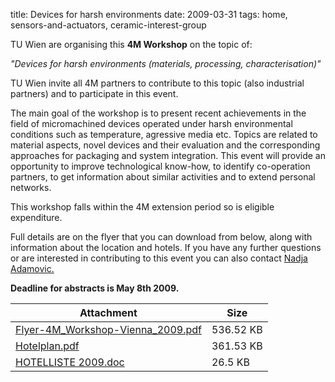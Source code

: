 title: Devices for harsh environments
date: 2009-03-31 
tags: home, sensors-and-actuators, ceramic-interest-group


TU Wien are organising this **4M Workshop** on the topic of:  
  
  *"Devices for harsh environments (materials, processing, characterisation)"*
<!--break-->
TU Wien invite all 4M partners to contribute to this topic (also industrial partners) and to participate in this event.

The main goal of the workshop is to present recent achievements in the field of micromachined devices operated under harsh environmental conditions such as temperature, agressive media etc. Topics are related to material aspects, novel devices and their evaluation and the corresponding approaches for packaging and system integration. This event will provide an opportunity to improve technological know-how, to identify co-operation partners, to get information about similar activities and to extend personal networks.  

This workshop falls within the 4M extension period so is eligible expenditure.  

Full details are on the flyer that you can download from below, along with information about the location and hotels. If you have any further questions or are interested in contributing to this event you can also contact [Nadja Adamovic.](nadja.adamovic@tuwien.ac.at) 

**Deadline for abstracts is May 8th 2009.**

| Attachment | Size |
|---|---|
| <a href="/files/Flyer-4M_Workshop-Vienna_2009.pdf">Flyer-4M_Workshop-Vienna_2009.pdf</a> | 536.52 KB |
<a href="/files/Hotelplan.pdf">Hotelplan.pdf</a> | 361.53 KB |
<a href="/files/HOTELLISTE 2009.doc">HOTELLISTE 2009.doc</a> | 26.5 KB |